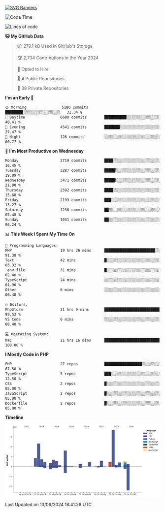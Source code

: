 [![SVG Banners](https://svg-banners.vercel.app/api?type=glitch&text1=Gere_Lajos%F0%9F%92%BB&width=800&height=400)](https://github.com/Akshay090/svg-banners)

<!--START_SECTION:waka-->
![Code Time](http://img.shields.io/badge/Code%20Time-1%2C712%20hrs%2040%20mins-blue)

![Lines of code](https://img.shields.io/badge/From%20Hello%20World%20I%27ve%20Written-14.4%20million%20lines%20of%20code-blue)

**🐱 My GitHub Data** 

> 📦 279.1 kB Used in GitHub's Storage 
 > 
> 🏆 2,734 Contributions in the Year 2024
 > 
> 💼 Opted to Hire
 > 
> 📜 4 Public Repositories 
 > 
> 🔑 38 Private Repositories 
 > 
**I'm an Early 🐤** 

```text
🌞 Morning                5180 commits        ████████░░░░░░░░░░░░░░░░░   31.34 % 
🌆 Daytime                6680 commits        ██████████░░░░░░░░░░░░░░░   40.41 % 
🌃 Evening                4541 commits        ███████░░░░░░░░░░░░░░░░░░   27.47 % 
🌙 Night                  128 commits         ░░░░░░░░░░░░░░░░░░░░░░░░░   00.77 % 
```
📅 **I'm Most Productive on Wednesday** 

```text
Monday                   2719 commits        ████░░░░░░░░░░░░░░░░░░░░░   16.45 % 
Tuesday                  3287 commits        █████░░░░░░░░░░░░░░░░░░░░   19.89 % 
Wednesday                3471 commits        █████░░░░░░░░░░░░░░░░░░░░   21.00 % 
Thursday                 2592 commits        ████░░░░░░░░░░░░░░░░░░░░░   15.68 % 
Friday                   2193 commits        ███░░░░░░░░░░░░░░░░░░░░░░   13.27 % 
Saturday                 1236 commits        ██░░░░░░░░░░░░░░░░░░░░░░░   07.48 % 
Sunday                   1031 commits        ██░░░░░░░░░░░░░░░░░░░░░░░   06.24 % 
```


📊 **This Week I Spent My Time On** 

```text
💬 Programming Languages: 
PHP                      19 hrs 26 mins      ███████████████████████░░   91.38 % 
Text                     42 mins             █░░░░░░░░░░░░░░░░░░░░░░░░   03.32 % 
.env file                31 mins             █░░░░░░░░░░░░░░░░░░░░░░░░   02.48 % 
TypeScript               24 mins             ░░░░░░░░░░░░░░░░░░░░░░░░░   01.90 % 
Other                    6 mins              ░░░░░░░░░░░░░░░░░░░░░░░░░   00.48 % 

🔥 Editors: 
PhpStorm                 21 hrs 9 mins       █████████████████████████   99.52 % 
VS Code                  6 mins              ░░░░░░░░░░░░░░░░░░░░░░░░░   00.48 % 

💻 Operating System: 
Mac                      21 hrs 16 mins      █████████████████████████   100.00 % 
```

**I Mostly Code in PHP** 

```text
PHP                      27 repos            █████████████████░░░░░░░░   67.50 % 
TypeScript               5 repos             ███░░░░░░░░░░░░░░░░░░░░░░   12.50 % 
CSS                      2 repos             █░░░░░░░░░░░░░░░░░░░░░░░░   05.00 % 
JavaScript               2 repos             █░░░░░░░░░░░░░░░░░░░░░░░░   05.00 % 
Dockerfile               2 repos             █░░░░░░░░░░░░░░░░░░░░░░░░   05.00 % 
```



**Timeline**

![Lines of Code chart](https://raw.githubusercontent.com/gere-lajos/gere-lajos/main/assets/bar_graph.png)


 Last Updated on 13/06/2024 18:41:26 UTC
<!--END_SECTION:waka-->
